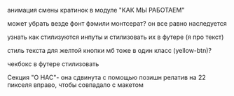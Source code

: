 анимация смены кратинок в модуле "КАК МЫ РАБОТАЕМ"

может убрать везде фонт фэмили монтсерат? он все равно наследуется

узнать как стилизуются инпуты и стилизовать их в футере (я про текст)

стиль текста для желтой кнопки мб тоже в один класс (yellow-btn)?

чекбокс в футере стилизовать

<!-- внизу, где футер__сенд стоит ширина 101% чтобы влезал текст "согласен на обработку данных" -->

<!-- ------------------------------------------------------------------------------------------- -->

Секция "О НАС"- она сдвинута с помощью позишн релатив на 22 пикселя вправо, чтобы совпадало с макетом

